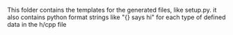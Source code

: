 This folder contains the templates for the generated files, like setup.py. it also contains python format strings like "{} says hi" for each type of defined data in the h/cpp file
